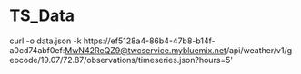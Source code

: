 # TS_Data

curl -o data.json -k https://ef5128a4-86b4-47b8-b14f-a0cd74abf0ef:MwN42ReQZ9@twcservice.mybluemix.net/api/weather/v1/geocode/19.07/72.87/observations/timeseries.json?hours=5'

